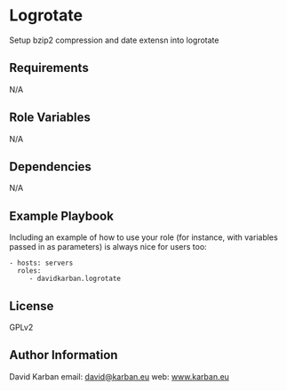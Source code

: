 Logrotate
=========

Setup bzip2 compression and date extensn into logrotate

Requirements
------------

N/A

Role Variables
--------------

N/A

Dependencies
------------

N/A

Example Playbook
----------------

Including an example of how to use your role (for instance, with variables passed in as parameters) is always nice for users too:

    - hosts: servers
      roles:
         - davidkarban.logrotate

License
-------

GPLv2

Author Information
------------------

David Karban
email: david@karban.eu
web: www.karban.eu

